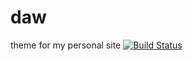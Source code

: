 daw
===

theme for my personal site
[![Build Status](https://travis-ci.org/windhamdavid/daw.png?branch=master)](https://travis-ci.org/windhamdavid/daw)
